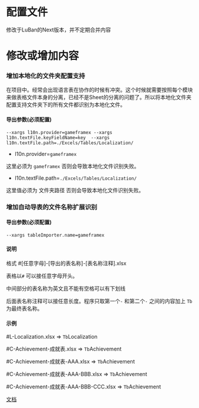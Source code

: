 # 配置文件

修改于LuBan的Next版本，并不定期合并内容

# 修改或增加内容

### 增加本地化的文件夹配置支持

在项目中。经常会出现语言表在协作的时候有冲突。这个时候就需要按照每个模块来做表格文件本身的分离，已经不是Sheet的分离的问题了。所以将本地化文件夹配置支持文件夹下的所有文件都识别为本地化文件。

#### 导出参数(必须配置)

```
--xargs l10n.provider=gameframex --xargs l10n.textFile.keyFieldName=key  --xargs l10n.textFile.path=./Excels/Tables/Localization/
```

- l10n.provider=`gameframex`

这里必须为 `gameframex` 否则会导致本地化文件识别失败。

- l10n.textFile.path=`./Excels/Tables/Localization/`

这里值必须为 文件夹路径 否则会导致本地化文件识别失败。

### 增加自动导表的文件名称扩展识别

#### 导出参数(必须配置)

```
--xargs tableImporter.name=gameframex
```

#### 说明

格式 #[任意字母]-[导出的表名称]-[表名称注释].xlsx

表格以`#` 可以接任意字母开头。

中间部分的表名称为英文且不能有空格可以有下划线

后面表名称注释可以接任意长度。程序只取第一个`-` 和第二个`-` 之间的内容加上 `Tb` 为最终表名称。

#### 示例

#L-Localization.xlsx => `Tb`Localization

#C-Achievement-成就表.xlsx => `Tb`Achievement

#C-Achievement-成就表-AAA.xlsx => `Tb`Achievement

#C-Achievement-成就表-AAA-BBB.xlsx => `Tb`Achievement

#C-Achievement-成就表-AAA-BBB-CCC.xlsx => `Tb`Achievement

[文档](start.md)
